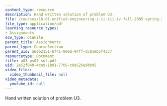 ```yaml
---
content_type: resource
description: Hand written solution of problem U3.
file: /courses/16-01-unified-engineering-i-ii-iii-iv-fall-2005-spring-2006/2e52f0404ce918917706cda526e9bb05_u03_ps07_sol.pdf
file_type: application/pdf
learning_resource_types:
- Assignments
ocw_type: OCWFile
parent_title: Assignments
parent_type: CourseSection
parent_uid: a6eb2151-6f41-806d-94ff-dc83eb5f4337
resourcetype: Document
title: u03_ps07_sol.pdf
uid: 2e52f040-4ce9-1891-7706-cda526e9bb05
video_files:
  video_thumbnail_file: null
video_metadata:
  youtube_id: null
---
```

Hand written solution of problem U3.